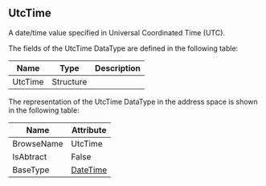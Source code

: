 <!-- datatype -->
## UtcTime
A date/time value specified in Universal Coordinated Time (UTC).  
<!-- end of description -->
The fields of the UtcTime DataType are defined in the following table:  

|Name|Type|Description|
|---|---|---|
|UtcTime|Structure||

The representation of the UtcTime DataType in the address space is shown in the following table:  

|Name|Attribute|
|---|---|
|BrowseName|UtcTime|
|IsAbtract|False|
|BaseType|[DateTime](../../../Part3/DataTypes/DateTime/readme.md)|

